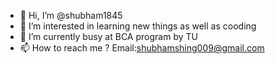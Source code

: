- 👋 Hi, I’m @shubham1845
- 👀 I’m interested in learning new things as well as cooding
- 🌱 I’m currently busy at BCA program by TU
- 📫 How to reach me ? Email:shubhamshing009@gmail.com

<!---
shubham1845/shubham1845 is a ✨ special ✨ repository because its `README.md` (this file) appears on your GitHub profile.
You can click the Preview link to take a look at your changes.
--->
